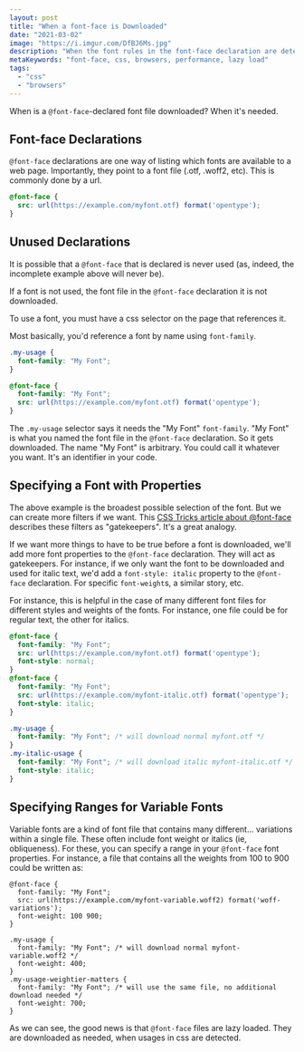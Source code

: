 ```yaml
---
layout: post
title: "When a font-face is Downloaded"
date: "2021-03-02"
image: "https://i.imgur.com/DfBJ6Ms.jpg"
description: "When the font rules in the font-face declaration are detected in use."
metaKeywords: "font-face, css, browsers, performance, lazy load"
tags:
  - "css"
  - "browsers"
---
```


When is a `@font-face`-declared font file downloaded? When it's needed.

<!--more-->

## Font-face Declarations

`@font-face` declarations are one way of listing which fonts are available to a web page. Importantly, they point to a font file (.otf, .woff2, etc).  This is commonly done by a url.

```css
@font-face {
  src: url(https://example.com/myfont.otf) format('opentype');
}
```

## Unused Declarations

It is possible that a `@font-face` that is declared is never used (as, indeed, the incomplete example above will never be). 

If a font is not used, the font file in the `@font-face` declaration it is not downloaded.

To use a font, you must have a css selector on the page that references it.

Most basically, you'd reference a font by name using `font-family`.

```css
.my-usage {
  font-family: "My Font";
}

@font-face {
  font-family: "My Font";
  src: url(https://example.com/myfont.otf) format('opentype');
}
```

The `.my-usage` selector says it needs the "My Font" `font-family`. "My Font" is what you named the font file in the `@font-face` declaration. So it gets downloaded. The name "My Font" is arbitrary. You could call it whatever you want. It's an identifier in your code.

## Specifying a Font with Properties

The above example is the broadest possible selection of the font. But we can create more filters if we want. This [CSS Tricks article about @font-face](https://css-tricks.com/whats-deal-declaring-font-properties-font-face/) describes these filters as "gatekeepers". It's a great analogy.

If we want more things to have to be true before a font is downloaded, we'll add more font properties to the `@font-face` declaration. They will act as gatekeepers. For instance, if we only want the font to be downloaded and used for italic text, we'd add a `font-style: italic` property to the `@font-face` declaration. For specific `font-weight`s, a similar story, etc.

For instance, this is helpful in the case of many different font files for different styles and weights of the fonts.  For instance, one file could be for regular text, the other for italics.

```css
@font-face {
  font-family: "My Font";
  src: url(https://example.com/myfont.otf) format('opentype');
  font-style: normal;
}
@font-face {
  font-family: "My Font";
  src: url(https://example.com/myfont-italic.otf) format('opentype');
  font-style: italic;
}

.my-usage {
  font-family: "My Font"; /* will download normal myfont.otf */
}
.my-italic-usage {
  font-family: "My Font"; /* will download italic myfont-italic.otf */
  font-style: italic;
}
```

## Specifying Ranges for Variable Fonts

Variable fonts are a kind of font file that contains many different... variations within a single file. These often include font weight or italics (ie, obliqueness).  For these, you can specify a range in your `@font-face` font properties. For instance, a file that contains all the weights from 100 to 900 could be written as:

```
@font-face {
  font-family: "My Font";
  src: url(https://example.com/myfont-variable.woff2) format('woff-variations');
  font-weight: 100 900;
}

.my-usage {
  font-family: "My Font"; /* will download normal myfont-variable.woff2 */
  font-weight: 400;
}
.my-usage-weightier-matters {
  font-family: "My Font"; /* will use the same file, no additional download needed */
  font-weight: 700;
}
```

As we can see, the good news is that `@font-face` files are lazy loaded. They are downloaded as needed, when usages in css are detected.
